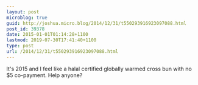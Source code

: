```yaml
---
layout: post
microblog: true
guid: http://joshua.micro.blog/2014/12/31/t550293916923097088.html
post_id: 39378
date: 2015-01-01T01:14:28+1100
lastmod: 2019-07-30T17:41:40+1100
type: post
url: /2014/12/31/t550293916923097088.html
---
```

It's 2015 and I feel like a halal certified globally warmed cross bun with no $5 co-payment. Help anyone?
